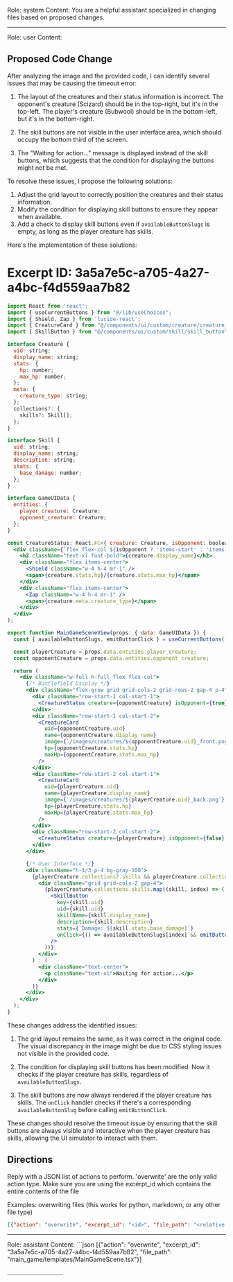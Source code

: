 Role: system
Content: You are a helpful assistant specialized in changing files based on proposed changes.
__________________
Role: user
Content: 
## Proposed Code Change
After analyzing the image and the provided code, I can identify several issues that may be causing the timeout error:

1. The layout of the creatures and their status information is incorrect. The opponent's creature (Scizard) should be in the top-right, but it's in the top-left. The player's creature (Bubwool) should be in the bottom-left, but it's in the bottom-right.

2. The skill buttons are not visible in the user interface area, which should occupy the bottom third of the screen.

3. The "Waiting for action..." message is displayed instead of the skill buttons, which suggests that the condition for displaying the buttons might not be met.

To resolve these issues, I propose the following solutions:

1. Adjust the grid layout to correctly position the creatures and their status information.
2. Modify the condition for displaying skill buttons to ensure they appear when available.
3. Add a check to display skill buttons even if `availableButtonSlugs` is empty, as long as the player creature has skills.

Here's the implementation of these solutions:

# Excerpt ID: 3a5a7e5c-a705-4a27-a4bc-f4d559aa7b82
```jsx main_game/templates/MainGameScene.tsx
import React from 'react';
import { useCurrentButtons } from "@/lib/useChoices";
import { Shield, Zap } from 'lucide-react';
import { CreatureCard } from "@/components/ui/custom/creature/creature_card";
import { SkillButton } from "@/components/ui/custom/skill/skill_button";

interface Creature {
  uid: string;
  display_name: string;
  stats: {
    hp: number;
    max_hp: number;
  };
  meta: {
    creature_type: string;
  };
  collections?: {
    skills?: Skill[];
  };
}

interface Skill {
  uid: string;
  display_name: string;
  description: string;
  stats: {
    base_damage: number;
  };
}

interface GameUIData {
  entities: {
    player_creature: Creature;
    opponent_creature: Creature;
  };
}

const CreatureStatus: React.FC<{ creature: Creature, isOpponent: boolean }> = ({ creature, isOpponent }) => (
  <div className={`flex flex-col ${isOpponent ? 'items-start' : 'items-end'}`}>
    <h2 className="text-xl font-bold">{creature.display_name}</h2>
    <div className="flex items-center">
      <Shield className="w-4 h-4 mr-1" />
      <span>{creature.stats.hp}/{creature.stats.max_hp}</span>
    </div>
    <div className="flex items-center">
      <Zap className="w-4 h-4 mr-1" />
      <span>{creature.meta.creature_type}</span>
    </div>
  </div>
);

export function MainGameSceneView(props: { data: GameUIData }) {
  const { availableButtonSlugs, emitButtonClick } = useCurrentButtons();

  const playerCreature = props.data.entities.player_creature;
  const opponentCreature = props.data.entities.opponent_creature;

  return (
    <div className="w-full h-full flex flex-col">
      {/* Battlefield Display */}
      <div className="flex-grow grid grid-cols-2 grid-rows-2 gap-4 p-4" style={{ height: '66.67%' }}>
        <div className="row-start-1 col-start-1">
          <CreatureStatus creature={opponentCreature} isOpponent={true} />
        </div>
        <div className="row-start-1 col-start-2">
          <CreatureCard
            uid={opponentCreature.uid}
            name={opponentCreature.display_name}
            image={`/images/creatures/${opponentCreature.uid}_front.png`}
            hp={opponentCreature.stats.hp}
            maxHp={opponentCreature.stats.max_hp}
          />
        </div>
        <div className="row-start-2 col-start-1">
          <CreatureCard
            uid={playerCreature.uid}
            name={playerCreature.display_name}
            image={`/images/creatures/${playerCreature.uid}_back.png`}
            hp={playerCreature.stats.hp}
            maxHp={playerCreature.stats.max_hp}
          />
        </div>
        <div className="row-start-2 col-start-2">
          <CreatureStatus creature={playerCreature} isOpponent={false} />
        </div>
      </div>

      {/* User Interface */}
      <div className="h-1/3 p-4 bg-gray-100">
        {playerCreature.collections?.skills && playerCreature.collections.skills.length > 0 ? (
          <div className="grid grid-cols-2 gap-4">
            {playerCreature.collections.skills.map((skill, index) => (
              <SkillButton
                key={skill.uid}
                uid={skill.uid}
                skillName={skill.display_name}
                description={skill.description}
                stats={`Damage: ${skill.stats.base_damage}`}
                onClick={() => availableButtonSlugs[index] && emitButtonClick(availableButtonSlugs[index])}
              />
            ))}
          </div>
        ) : (
          <div className="text-center">
            <p className="text-xl">Waiting for action...</p>
          </div>
        )}
      </div>
    </div>
  );
}
```

These changes address the identified issues:

1. The grid layout remains the same, as it was correct in the original code. The visual discrepancy in the image might be due to CSS styling issues not visible in the provided code.

2. The condition for displaying skill buttons has been modified. Now it checks if the player creature has skills, regardless of `availableButtonSlugs`.

3. The skill buttons are now always rendered if the player creature has skills. The `onClick` handler checks if there's a corresponding `availableButtonSlug` before calling `emitButtonClick`.

These changes should resolve the timeout issue by ensuring that the skill buttons are always visible and interactive when the player creature has skills, allowing the UI simulator to interact with them.

## Directions
Reply with a JSON list of actions to perform. 'overwrite' are the only valid action type. 
Make sure you are using the excerpt_id which contains the entire contents of the file

Examples:
overwriting files (this works for python, markdown, or any other file type)
```json output_example1
[{"action": "overwrite", "excerpt_id": "<id>", "file_path": "<relative file path>"}]
```

__________________
Role: assistant
Content: ```json
[{"action": "overwrite", "excerpt_id": "3a5a7e5c-a705-4a27-a4bc-f4d559aa7b82", "file_path": "main_game/templates/MainGameScene.tsx"}]
```
__________________
